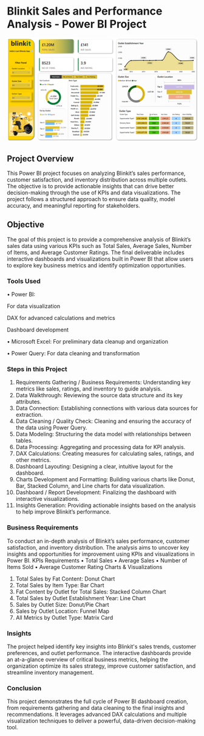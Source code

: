 # Blinkit Sales and Performance Analysis - Power BI Project
![logo](https://github.com/Mgit125/Blinkit-Power-Bi-Project/blob/main/blinkit.png)

## Project Overview
This Power BI project focuses on analyzing Blinkit’s sales performance, customer satisfaction, and inventory distribution across multiple outlets. The objective is to provide actionable insights that can drive better decision-making through the use of KPIs and data visualizations. The project follows a structured approach to ensure data quality, model accuracy, and meaningful reporting for stakeholders.

## Objective
The goal of this project is to provide a comprehensive analysis of Blinkit’s sales data using various KPIs such as Total Sales, Average Sales, Number of Items, and Average Customer Ratings. The final deliverable includes interactive dashboards and visualizations built in Power BI that allow users to explore key business metrics and identify optimization opportunities.

### Tools Used
•	Power BI: 

  For data visualization
      
  DAX for advanced calculations and metrics
      
  Dashboard development

•	Microsoft Excel: For preliminary data cleanup and organization

•	Power Query: For data cleaning and transformation

### Steps in this Project

1.	Requirements Gathering / Business Requirements: Understanding key metrics like sales, ratings, and inventory to guide analysis.
2.	Data Walkthrough: Reviewing the source data structure and its key attributes.
3.	Data Connection: Establishing connections with various data sources for extraction.
4.	Data Cleaning / Quality Check: Cleaning and ensuring the accuracy of the data using Power Query.
5.	Data Modeling: Structuring the data model with relationships between tables.
6.	Data Processing: Aggregating and processing data for KPI analysis.
7.	DAX Calculations: Creating measures for calculating sales, ratings, and other metrics.
8.	Dashboard Layouting: Designing a clear, intuitive layout for the dashboard.
9.	Charts Development and Formatting: Building various charts like Donut, Bar, Stacked Column, and Line charts for data visualization.
10.	Dashboard / Report Development: Finalizing the dashboard with interactive visualizations.
11.	Insights Generation: Providing actionable insights based on the analysis to help improve Blinkit’s performance.

### Business Requirements
To conduct an in-depth analysis of Blinkit’s sales performance, customer satisfaction, and inventory distribution. The analysis aims to uncover key insights and opportunities for improvement using KPIs and visualizations in Power BI.
KPIs Requirements
•	Total Sales
•	Average Sales
•	Number of Items Sold
•	Average Customer Rating
Charts & Visualizations
1.	Total Sales by Fat Content: Donut Chart
2.	Total Sales by Item Type: Bar Chart
3.	Fat Content by Outlet for Total Sales: Stacked Column Chart
4.	Total Sales by Outlet Establishment Year: Line Chart
5.	Sales by Outlet Size: Donut/Pie Chart
6.	Sales by Outlet Location: Funnel Map
7.	All Metrics by Outlet Type: Matrix Card

### Insights
The project helped identify key insights into Blinkit's sales trends, customer preferences, and outlet performance. The interactive dashboards provide an at-a-glance overview of critical business metrics, helping the organization optimize its sales strategy, improve customer satisfaction, and streamline inventory management.

### Conclusion
This project demonstrates the full cycle of Power BI dashboard creation, from requirements gathering and data cleaning to the final insights and recommendations. It leverages advanced DAX calculations and multiple visualization techniques to deliver a powerful, data-driven decision-making tool.

